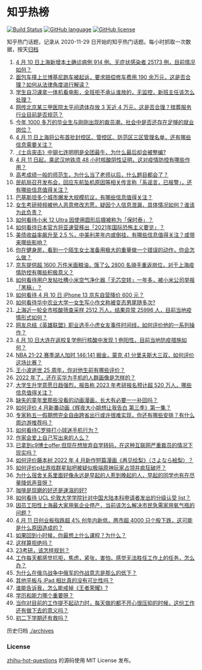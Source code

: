 # 知乎热榜
[![Build Status](https://github.com/ToWeLong/zhihu-hot-questions/workflows/CI/badge.svg)](https://github.com/ToWeLong/zhihu-hot-questions/actions)
[![GitHub language](https://img.shields.io/badge/language-golang-orange.svg)](https://golang.org/)
[![GitHub license](https://img.shields.io/github/license/ToWeLong/zhihu-hot-questions)](https://github.com/ToWeLong/zhihu-hot-questions/blob/main/LICENSE)

知乎热门话题，记录从 2020-11-29 日开始的知乎热门话题。每小时抓取一次数据，按天[归档](./archives)

<!-- BEGIN -->

1. [4 月 10 日上海新增本土确诊病例 914 例、无症状感染者 25173 例，目前情况如何？](https://www.zhihu.com/question/527212478)
1. [面包车撞上兰博基尼跑车被起诉，要求赔偿修车费用 190 余万元，这是否合理？如何从法律角度进行解读？](https://www.zhihu.com/question/527216261)
1. [学生自习课拿一体机看电影，全班拒不承认谁放的，无监控，新班主任该怎么处理？](https://www.zhihu.com/question/447873108)
1. [网传北京某三甲医院太平间遗体存放 3 天近 4 万元，这是否合理？殡葬服务行业目前是否规范？](https://www.zhihu.com/question/526866625)
1. [今年 1000 多万的毕业生与刚刚出现的裁员潮，社会中是否还存在足够的就业岗位？](https://www.zhihu.com/question/526659813)
1. [4 月 11 日上海将公布首批封控区、管控区、防范区三区管理名单，还有哪些信息需要关注？](https://www.zhihu.com/question/527232672)
1. [《士兵突击》中钢七连明明是全团最牛，为什么最后却会被整编?](https://www.zhihu.com/question/330634520)
1. [4 月 11 日起，乘武汉地铁须 48 小时核酸阴性证明，这对疫情防控有哪些作用？](https://www.zhihu.com/question/527216899)
1. [高考成绩一般的师范生，为什么当了老师以后，什么题目都会了？](https://www.zhihu.com/question/378142443)
1. [民航局召开发布会，回应东航坠机原因等相关传言称「系谣言，已报警」，还有哪些信息值得关注？](https://www.zhihu.com/question/527283848)
1. [巴基斯坦多个城市爆发大规模抗议，有哪些信息值得关注？](https://www.zhihu.com/question/525966847)
1. [女生考研频频被他人恶意修改志愿，疑因个人信息泄漏，具体情况如何？谁该为此负责？](https://www.zhihu.com/question/527223061)
1. [如何看待小米 12 Ultra 因使用圆形后摄被称为「保时泰」？](https://www.zhihu.com/question/527039681)
1. [如何看待日本官方将亚速营移出「2021年国际恐怖主义要览」？](https://www.zhihu.com/question/526986934)
1. [美债收益率飙升至 2.5 %，中美利差年内或倒挂，有哪些信息值得关注？或带来哪些影响？](https://www.zhihu.com/question/524771072)
1. [你在健身房，看到一个陌生女士准备用极大的重量做一个错误的动作，你会怎么做？](https://www.zhihu.com/question/519357252)
1. [京东提供超 1600 万件米面粮油，饿了么 2800 名骑手重返岗位，对于上海疫情防控有哪些积极意义？](https://www.zhihu.com/question/527097035)
1. [如何看待用户发帖吐槽小米空气净化器「无芯空转」一年多，被小米公司举报「黑稿」？](https://www.zhihu.com/question/526929209)
1. [如何看待 4 月 10 日 iPhone 13 京东自营降价 600 元？](https://www.zhihu.com/question/526692532)
1. [如何看待华中农业大学一女生写小作文称被变态男尾随多次?](https://www.zhihu.com/question/527131451)
1. [上海近一轮全市核酸筛查采样 2512 万人，结果异常 25996 人，目前当地疫情形式如何？](https://www.zhihu.com/question/527233188)
1. [网友总结《英雄联盟》职业选手小虎女友事件时间线，如何评价他的一系列操作？](https://www.zhihu.com/question/527242475)
1. [4 月 10 日大连在返校复学例行核酸中发现 1 例阳性，目前当地防疫措施如何？](https://www.zhihu.com/question/527228684)
1. [NBA 21-22 赛季湖人加时 146:141 掘金，蒙克 41 分里夫斯大三双，如何评价这场比赛？](https://www.zhihu.com/question/527218761)
1. [王小波逝世 25 周年，你对他生前有哪些评价？](https://www.zhihu.com/question/527232976)
1. [2022 年了，还在买华为手机的人群画像是怎样的？](https://www.zhihu.com/question/524057033)
1. [大学生升学意愿日趋强烈，报告称 2023 年考研报名预计超 520 万人，哪些信息值得关注？](https://www.zhihu.com/question/527231984)
1. [缺失的童年里那些没看的动画漫画，长大有必要一一补回吗？](https://www.zhihu.com/question/61261864)
1. [如何评价 4 月新番动画《辉夜大小姐想让我告白 第三季》第一集？](https://www.zhihu.com/question/526680980)
1. [专家称五一假期想完全自由跨省出行或许很难实现，你还有哪些安排？有什么周边游推荐吗？](https://www.zhihu.com/question/527136164)
1. [如何看待C罗摔打小球迷手机行为？](https://www.zhihu.com/question/527064614)
1. [作家会爱上自己写出来的人么？](https://www.zhihu.com/question/27607448)
1. [已拿到c9博士offer,但现在想放弃自学转码，在这种互联网严重裁员的情况下现实吗？](https://www.zhihu.com/question/527039634)
1. [如何评价藤本树 2022 年 4 月新作短篇漫画《再见绘梨》（さよなら絵梨）？](https://www.zhihu.com/question/527086132)
1. [如何评价p社游戏群星贴吧被疑似极端原神玩家占领并疯狂破坏？](https://www.zhihu.com/question/526778313)
1. [为什么宿舍关系里面好像永远是早起的人惹到晚起的人，早起的同学也有在尽量降低声音呀？](https://www.zhihu.com/question/510280448)
1. [咖啡是现磨的好还是速溶的好?](https://www.zhihu.com/question/450119931)
1. [如何看待 UCL 伦敦大学学院针对中国大陆本科申请者发出的分级认受 list？](https://www.zhihu.com/question/526861581)
1. [因员工阳性上海最大家用氧企业停产，当前该怎么解决市民急需家用氧气瓶的问题？](https://www.zhihu.com/question/527149197)
1. [4 月 11 日创业板指跌超 4% 创年内新低，两市超 4000 只个股下跌，这可能是什么原因造成的？](https://www.zhihu.com/question/527281867)
1. [如果回到小时候，你最想上什么课程？为什么？](https://www.zhihu.com/question/527233721)
1. [这样算拒绝吗？](https://www.zhihu.com/question/527217188)
1. [23考研，该怎样规划？](https://www.zhihu.com/question/470892907)
1. [工作每天都感觉抗拒，焦虑，紧张，害怕，感觉无法胜任工作上的任务，怎么办？](https://www.zhihu.com/question/526757844)
1. [为什么在俄乌战争中俄军的作战意志是那么的低下？](https://www.zhihu.com/question/520227107)
1. [其他平板与 iPad 相比真的没有可比性吗？](https://www.zhihu.com/question/525898870)
1. [谁能告诉我，怎么能戒掉《王者荣耀》?](https://www.zhihu.com/question/526151422)
1. [学历和能力哪个重要呀？](https://www.zhihu.com/question/527233676)
1. [当你对目前的工作提不起动力时，每天做的都不开心很压抑的时候，这份工作还有做下去的意义吗？](https://www.zhihu.com/question/527061851)
1. [初二下学期还有救吗？](https://www.zhihu.com/question/527241420)

<!-- END -->

历史归档 [./archives](./archives)


### License
[zhihu-hot-questions](https://github.com/towelong/zhihu-hot-questions) 的源码使用 MIT License 发布。